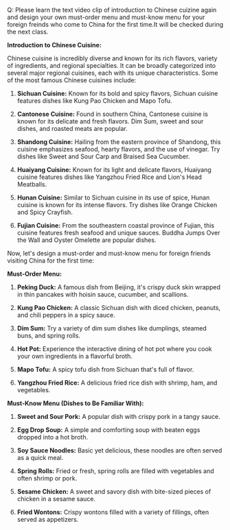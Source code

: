 Q:
Please learn the text video clip of introduction to Chinese cuizine again and design your own must-order menu and must-know menu for your foreign freinds who come to China for the first time.It will be checked during the next class.


**Introduction to Chinese Cuisine:**

Chinese cuisine is incredibly diverse and known for its rich flavors, variety of ingredients, and regional specialties. It can be broadly categorized into several major regional cuisines, each with its unique characteristics. Some of the most famous Chinese cuisines include:

1. **Sichuan Cuisine:** Known for its bold and spicy flavors, Sichuan cuisine features dishes like Kung Pao Chicken and Mapo Tofu.
    
2. **Cantonese Cuisine:** Found in southern China, Cantonese cuisine is known for its delicate and fresh flavors. Dim Sum, sweet and sour dishes, and roasted meats are popular.
    
3. **Shandong Cuisine:** Hailing from the eastern province of Shandong, this cuisine emphasizes seafood, hearty flavors, and the use of vinegar. Try dishes like Sweet and Sour Carp and Braised Sea Cucumber.
    
4. **Huaiyang Cuisine:** Known for its light and delicate flavors, Huaiyang cuisine features dishes like Yangzhou Fried Rice and Lion's Head Meatballs.
    
5. **Hunan Cuisine:** Similar to Sichuan cuisine in its use of spice, Hunan cuisine is known for its intense flavors. Try dishes like Orange Chicken and Spicy Crayfish.
    
6. **Fujian Cuisine:** From the southeastern coastal province of Fujian, this cuisine features fresh seafood and unique sauces. Buddha Jumps Over the Wall and Oyster Omelette are popular dishes.
    

Now, let's design a must-order and must-know menu for foreign friends visiting China for the first time:

**Must-Order Menu:**

1. **Peking Duck:** A famous dish from Beijing, it's crispy duck skin wrapped in thin pancakes with hoisin sauce, cucumber, and scallions.
    
2. **Kung Pao Chicken:** A classic Sichuan dish with diced chicken, peanuts, and chili peppers in a spicy sauce.
    
3. **Dim Sum:** Try a variety of dim sum dishes like dumplings, steamed buns, and spring rolls.
    
4. **Hot Pot:** Experience the interactive dining of hot pot where you cook your own ingredients in a flavorful broth.
    
5. **Mapo Tofu:** A spicy tofu dish from Sichuan that's full of flavor.
    
6. **Yangzhou Fried Rice:** A delicious fried rice dish with shrimp, ham, and vegetables.
    

**Must-Know Menu (Dishes to Be Familiar With):**

1. **Sweet and Sour Pork:** A popular dish with crispy pork in a tangy sauce.
    
2. **Egg Drop Soup:** A simple and comforting soup with beaten eggs dropped into a hot broth.
    
3. **Soy Sauce Noodles:** Basic yet delicious, these noodles are often served as a quick meal.
    
4. **Spring Rolls:** Fried or fresh, spring rolls are filled with vegetables and often shrimp or pork.
    
5. **Sesame Chicken:** A sweet and savory dish with bite-sized pieces of chicken in a sesame sauce.
    
6. **Fried Wontons:** Crispy wontons filled with a variety of fillings, often served as appetizers.



